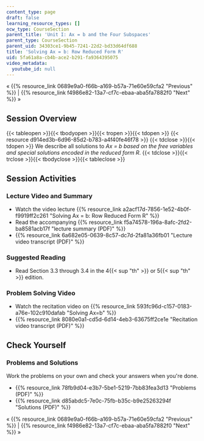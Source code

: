 ```yaml
---
content_type: page
draft: false
learning_resource_types: []
ocw_type: CourseSection
parent_title: 'Unit I: Ax = b and the Four Subspaces'
parent_type: CourseSection
parent_uid: 34303ce1-9b45-7241-22d2-bd33d64df688
title: 'Solving Ax = b: Row Reduced Form R'
uid: 5fa61a8a-cb4b-ace2-b291-fa9364395075
video_metadata:
  youtube_id: null
---
```

« {{% resource_link 0689e9a0-f66b-a169-b57a-71e60e59cfa2 "Previous" %}} | {{% resource_link f4986e82-13a7-cf7c-ebaa-aba5fa7882f0 "Next" %}} »

## Session Overview

{{< tableopen >}}{{< tbodyopen >}}{{< tropen >}}{{< tdopen >}}
{{< resource d914ed3b-6d96-85d2-b783-a4f40fe46f78 >}}
{{< tdclose >}}{{< tdopen >}}
We describe all solutions to _Ax = b based on the free variables and special solutions encoded in the reduced form R_.
{{< tdclose >}}{{< trclose >}}{{< tbodyclose >}}{{< tableclose >}}

## Session Activities

### Lecture Video and Summary

- Watch the video lecture {{% resource_link a2acf17d-7856-1e52-4b0f-f9919ff2c261 "Solving Ax = b: Row Reduced Form R" %}}
- Read the accompanying {{% resource_link f5a74578-196a-8afc-2fd2-ba8581acb17f "lecture summary (PDF)" %}}
- {{% resource_link 6a682e05-0639-8c57-dc7d-2fa81a36fb01 "Lecture video transcript (PDF)" %}}

### Suggested Reading

- Read Section 3.3 through 3.4 in the 4{{< sup "th" >}} or 5{{< sup "th" >}} edition.

### Problem Solving Video

- Watch the recitation video on {{% resource_link 593fc96d-c157-0183-a76e-102c910dafab "Solving Ax=b" %}}
- {{% resource_link 8080e0a1-cd5d-6d14-4eb3-63675ff2ce1e "Recitation video transcript (PDF)" %}}

## Check Yourself

### Problems and Solutions

Work the problems on your own and check your answers when you're done.

- {{% resource_link 78fb9d04-e3b7-5be1-5219-7bb83fea3d13 "Problems (PDF)" %}}
- {{% resource_link d85abdc5-7e0c-75fb-b35c-b9e25263294f "Solutions (PDF)" %}}

« {{% resource_link 0689e9a0-f66b-a169-b57a-71e60e59cfa2 "Previous" %}} | {{% resource_link f4986e82-13a7-cf7c-ebaa-aba5fa7882f0 "Next" %}} »